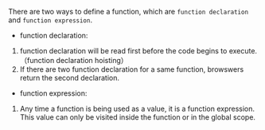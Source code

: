 There are two ways to define a function, which are ``function declaration`` and ``function expression``.     
- function declaration:    
 1. function declaration will be read first before the code begins to execute. （function declaration hoisting）
 2. If there are two function declaration for a same function, browswers return the second declaration.    
     
     
- function expression:    
 1. Any time a function is being used as a value, it is a function expression. This value can only be visited inside the function or in the global scope.

